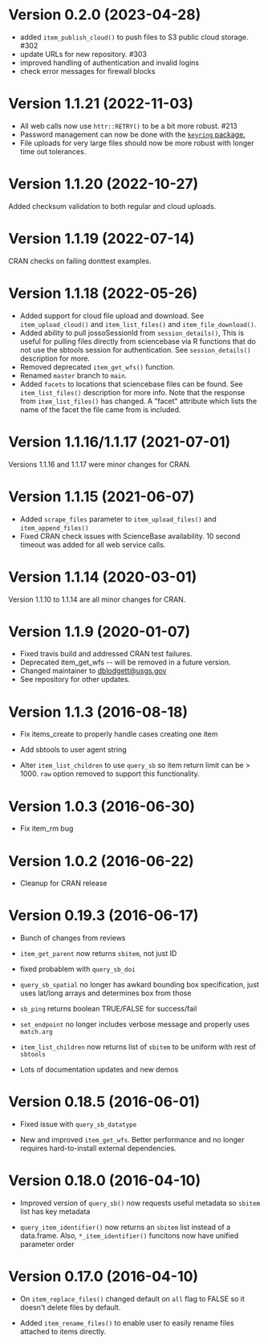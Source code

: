 # Version 0.2.0 (2023-04-28)

- added `item_publish_cloud()` to push files to S3 public cloud storage. #302
- update URLs for new repository. #303
- improved handling of authentication and invalid logins
- check error messages for firewall blocks

# Version 1.1.21 (2022-11-03)

- All web calls now use `httr::RETRY()` to be a bit more robust. #213
- Password management can now be done with the [`keyring` package.](https://r-lib.github.io/keyring/index.html)
- File uploads for very large files should now be more robust with longer time out tolerances.

# Version 1.1.20 (2022-10-27)

Added checksum validation to both regular and cloud uploads.

# Version 1.1.19 (2022-07-14)

CRAN checks on failing donttest examples.

# Version 1.1.18 (2022-05-26)

- Added support for cloud file upload and download. See `item_upload_cloud()` and `item_list_files()` and `item_file_download()`. 
- Added ability to pull jossoSessionId from `session_details()`, This is useful for pulling files directly from sciencebase via R functions that do not use the sbtools session for authentication. See `session_details()` description for more.
- Removed deprecated `item_get_wfs()` function.
- Renamed `master` branch to `main`. 
- Added `facets` to locations that sciencebase files can be found. See `item_list_files()` description for more info. Note that the response from
`item_list_files()` has changed. A "facet" attribute which lists the name
of the facet the file came from is included. 

# Version 1.1.16/1.1.17 (2021-07-01)

Versions 1.1.16 and 1.1.17 were minor changes for CRAN.

# Version 1.1.15 (2021-06-07)

* Added `scrape_files` parameter to `item_upload_files()` and `item_append_files()`
* Fixed CRAN check issues with ScienceBase availability. 10 second timeout was added for all web service calls.

# Version 1.1.14 (2020-03-01)

Version 1.1.10 to 1.1.14 are all minor changes for CRAN.

# Version 1.1.9 (2020-01-07)

* Fixed travis build and addressed CRAN test failures.
* Deprecated item_get_wfs -- will be removed in a future version.
* Changed maintainer to dblodgett@usgs.gov
* See repository for other updates.

# Version 1.1.3 (2016-08-18)

* Fix items_create to properly handle cases creating one item

* Add sbtools to user agent string

* Alter `item_list_children` to use `query_sb` so item return limit can be > 1000. 
`raw` option removed to support this functionality.

# Version 1.0.3 (2016-06-30)

* Fix item_rm bug

# Version 1.0.2 (2016-06-22)

* Cleanup for CRAN release

# Version 0.19.3 (2016-06-17)

* Bunch of changes from reviews

* `item_get_parent` now returns `sbitem`, not just ID

* fixed probablem with `query_sb_doi`

* `query_sb_spatial` no longer has awkard bounding box specification, 
just uses lat/long arrays and determines box from those

* `sb_ping` returns boolean TRUE/FALSE for success/fail

* `set_endpoint` no longer includes verbose message and properly uses `match.arg`

* `item_list_children` now returns list of `sbitem` to be uniform with rest of `sbtools`

* Lots of documentation updates and new demos

# Version 0.18.5 (2016-06-01)

* Fixed issue with `query_sb_datatype`

* New and improved `item_get_wfs`. Better performance and 
no longer requires hard-to-install external dependencies.

# Version 0.18.0 (2016-04-10)

* Improved version of `query_sb()` now requests useful metadata so
`sbitem` list has key metadata

* `query_item_identifier()` now returns an `sbitem` list instead of a 
data.frame. Also, `*_item_identifier()` funcitons now have unified 
parameter order


# Version 0.17.0 (2016-04-10)

* On `item_replace_files()` changed default on `all` flag to FALSE
so it doesn't delete files by default.

* Added `item_rename_files()` to enable user to easily 
rename files attached to items directly. 


